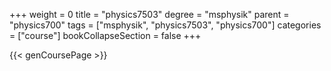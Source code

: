 +++
weight = 0
title = "physics7503"
degree = "msphysik"
parent = "physics700"
tags = ["msphysik", "physics7503", "physics700"]
categories = ["course"]
bookCollapseSection = false
+++

{{< genCoursePage >}}
